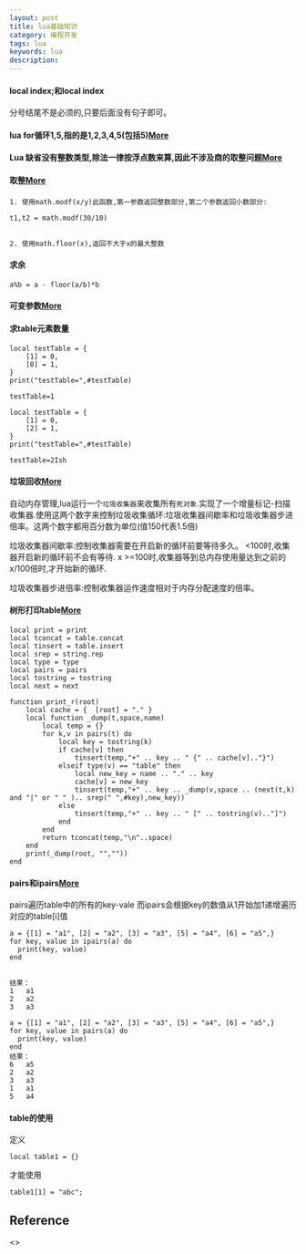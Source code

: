```yaml
---
layout: post
title: lua基础知识
category: 编程开发
tags: lua
keywords: lua
description: 
---
```


#### local index;和local index

分号结尾不是必须的,只要后面没有句子即可。

#### lua for循环1,5,指的是1,2,3,4,5(包括5)[More](http://zhaohe162.blog.163.com/blog/static/382167972013111024055596/)

#### Lua 缺省没有整数类型,除法一律按浮点数来算,因此不涉及商的取整问题[More](http://blog.csdn.net/solstice/article/details/5139302)

#### 取整[More](http://blog.csdn.net/goodai007/article/details/17142915)
 
```
1. 使用math.modf(x/y)此函数,第一参数返回整数部分,第二个参数返回小数部分:

t1,t2 = math.modf(30/10)


2. 使用math.floor(x),返回不大于x的最大整数
```

#### 求余

```
a%b = a - floor(a/b)*b
```
#### 可变参数[More](http://book.luaer.cn/_38.htm)

#### 求table元素数量

```
local testTable = {
    [1] = 0,
    [0] = 1,
}
print("testTable=",#testTable)

testTable=1

local testTable = {
    [1] = 0,
    [2] = 1,
}
print("testTable=",#testTable)

testTable=2Ish
```

#### 垃圾回收[More](http://www.runoob.com/lua/lua-garbage-collection.html)

自动内存管理,lua运行一个`垃圾收集器`来收集所有`死对象`.实现了一个增量标记-扫描收集器.使用这两个数字来控制垃圾收集循环:垃圾收集器间歇率和垃圾收集器步进倍率。这两个数字都用百分数为单位(值150代表1.5倍)

垃圾收集器间歇率:控制收集器需要在开启新的循环前要等待多久。 <100时,收集器开启新的循环前不会有等待. x >=100时,收集器等到总内存使用量达到之前的x/100倍时,才开始新的循环.

垃圾收集器步进倍率:控制收集器运作速度相对于内存分配速度的倍率。

#### 树形打印table[More](http://blog.codingnow.com/cloud/LuaPrintR)

```
local print = print
local tconcat = table.concat
local tinsert = table.insert
local srep = string.rep
local type = type
local pairs = pairs
local tostring = tostring
local next = next
 
function print_r(root)
	local cache = {  [root] = "." }
	local function _dump(t,space,name)
		local temp = {}
		for k,v in pairs(t) do
			local key = tostring(k)
			if cache[v] then
				tinsert(temp,"+" .. key .. " {" .. cache[v].."}")
			elseif type(v) == "table" then
				local new_key = name .. "." .. key
				cache[v] = new_key
				tinsert(temp,"+" .. key .. _dump(v,space .. (next(t,k) and "|" or " " ).. srep(" ",#key),new_key))
			else
				tinsert(temp,"+" .. key .. " [" .. tostring(v).."]")
			end
		end
		return tconcat(temp,"\n"..space)
	end
	print(_dump(root, "",""))
end
```

#### pairs和ipairs[More](http://blog.163.com/liwei1987821@126/blog/static/172664928201310710338912/)

pairs遍历table中的所有的key-vale 而ipairs会根据key的数值从1开始加1递增遍历对应的table[i]值

```
a = {[1] = "a1", [2] = "a2", [3] = "a3", [5] = "a4", [6] = "a5",}
for key, value in ipairs(a) do
  print(key, value)
end


结果：
1	a1
2	a2
3	a3

a = {[1] = "a1", [2] = "a2", [3] = "a3", [5] = "a4", [6] = "a5",}
for key, value in pairs(a) do
  print(key, value)
end
结果：
6	a5
2	a2
3	a3
1	a1
5	a4
```

#### table的使用

定义

```
local table1 = {}
```

才能使用

```
table1[1] = "abc";
```

## Reference

<>